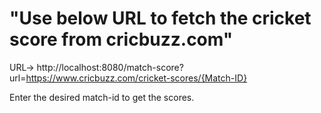 <h1>"Use below URL to fetch the cricket score from cricbuzz.com" </h1>

URL-> http://localhost:8080/match-score?url=https://www.cricbuzz.com/cricket-scores/{Match-ID}

Enter the desired match-id to get the scores.
